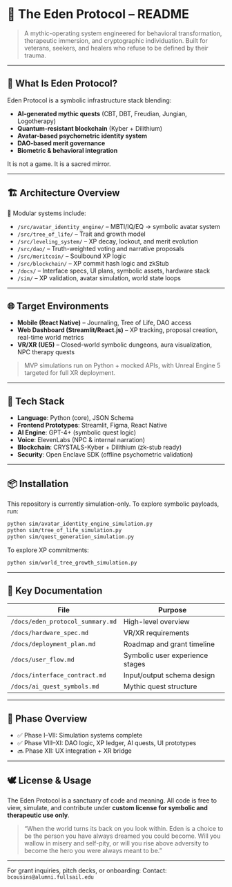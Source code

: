 # 🌿 The Eden Protocol – README

> A mythic-operating system engineered for behavioral transformation, therapeutic immersion, and cryptographic individuation. Built for veterans, seekers, and healers who refuse to be defined by their trauma.

---

## 🧠 What Is Eden Protocol?

Eden Protocol is a symbolic infrastructure stack blending:
- **AI-generated mythic quests** (CBT, DBT, Freudian, Jungian, Logotherapy)
- **Quantum-resistant blockchain** (Kyber + Dilithium)
- **Avatar-based psychometric identity system**
- **DAO-based merit governance**
- **Biometric & behavioral integration**

It is not a game. It is a sacred mirror.

---

## 🏗️ Architecture Overview

🧩 Modular systems include:
- `/src/avatar_identity_engine/` – MBTI/IQ/EQ → symbolic avatar system
- `/src/tree_of_life/` – Trait and growth model
- `/src/leveling_system/` – XP decay, lockout, and merit evolution
- `/src/dao/` – Truth-weighted voting and narrative proposals
- `/src/meritcoin/` – Soulbound XP logic
- `/src/blockchain/` – XP commit hash logic and zkStub
- `/docs/` – Interface specs, UI plans, symbolic assets, hardware stack
- `/sim/` – XP validation, avatar simulation, world state loops

---

## 🌐 Target Environments

- **Mobile (React Native)** – Journaling, Tree of Life, DAO access
- **Web Dashboard (Streamlit/React.js)** – XP tracking, proposal creation, real-time world metrics
- **VR/XR (UE5)** – Closed-world symbolic dungeons, aura visualization, NPC therapy quests

> MVP simulations run on Python + mocked APIs, with Unreal Engine 5 targeted for full XR deployment.

---

## 🔐 Tech Stack

- **Language**: Python (core), JSON Schema
- **Frontend Prototypes**: Streamlit, Figma, React Native
- **AI Engine**: GPT-4+ (symbolic quest logic)
- **Voice**: ElevenLabs (NPC & internal narration)
- **Blockchain**: CRYSTALS-Kyber + Dilithium (zk-stub ready)
- **Security**: Open Enclave SDK (offline psychometric validation)

---

## 📦 Installation

This repository is currently simulation-only.
To explore symbolic payloads, run:
```bash
python sim/avatar_identity_engine_simulation.py
python sim/tree_of_life_simulation.py
python sim/quest_generation_simulation.py
```
To explore XP commitments:
```bash
python sim/world_tree_growth_simulation.py
```

---

## 📘 Key Documentation

| File | Purpose |
|------|---------|
| `/docs/eden_protocol_summary.md` | High-level overview |
| `/docs/hardware_spec.md` | VR/XR requirements |
| `/docs/deployment_plan.md` | Roadmap and grant timeline |
| `/docs/user_flow.md` | Symbolic user experience stages |
| `/docs/interface_contract.md` | Input/output schema design |
| `/docs/ai_quest_symbols.md` | Mythic quest structure |

---

## 🧬 Phase Overview

- ✅ Phase I–VII: Simulation systems complete
- ✅ Phase VIII–XI: DAO logic, XP ledger, AI quests, UI prototypes
- 🔜 Phase XII: UX integration + XR bridge

---

## 🕊️ License & Usage

The Eden Protocol is a sanctuary of code and meaning. All code is free to view, simulate, and contribute under **custom license for symbolic and therapeutic use only**.

> “When the world turns its back on you look within. Eden is a choice to be the person you have always dreamed you could become. Will you wallow in misery and self-pity, or will you rise above adversity to become the hero you were always meant to be.”

---

For grant inquiries, pitch decks, or onboarding:
Contact: `bcousins@alumni.fullsail.edu`
